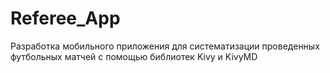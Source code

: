 # Referee_App

Разработка мобильного приложения для систематизации проведенных футбольных матчей с помощью библиотек Kivy и KivyMD
